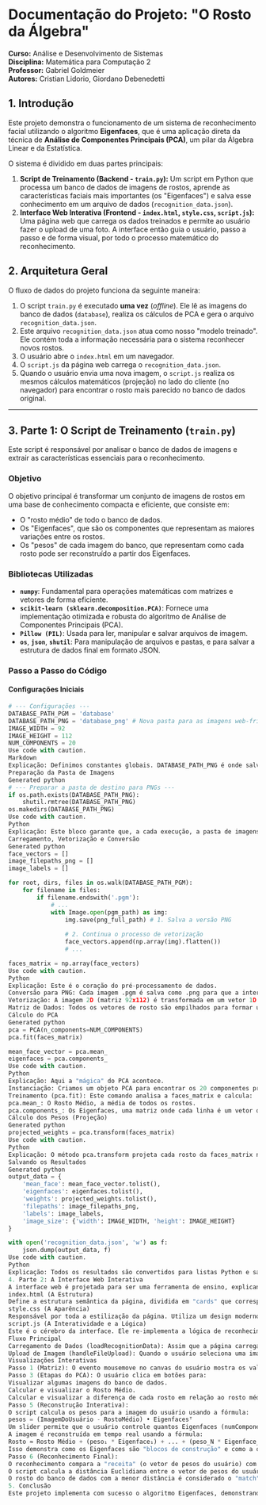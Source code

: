 # Documentação do Projeto: "O Rosto da Álgebra"

**Curso:** Análise e Desenvolvimento de Sistemas  
**Disciplina:** Matemática para Computação 2  
**Professor:** Gabriel Goldmeier  
**Autores:** Cristian Lidorio, Giordano Debenedetti

## 1. Introdução

Este projeto demonstra o funcionamento de um sistema de reconhecimento facial utilizando o algoritmo **Eigenfaces**, que é uma aplicação direta da técnica de **Análise de Componentes Principais (PCA)**, um pilar da Álgebra Linear e da Estatística.

O sistema é dividido em duas partes principais:

1.  **Script de Treinamento (Backend - `train.py`):** Um script em Python que processa um banco de dados de imagens de rostos, aprende as características faciais mais importantes (os "Eigenfaces") e salva esse conhecimento em um arquivo de dados (`recognition_data.json`).
2.  **Interface Web Interativa (Frontend - `index.html`, `style.css`, `script.js`):** Uma página web que carrega os dados treinados e permite ao usuário fazer o upload de uma foto. A interface então guia o usuário, passo a passo e de forma visual, por todo o processo matemático do reconhecimento.

## 2. Arquitetura Geral

O fluxo de dados do projeto funciona da seguinte maneira:

1.  O script `train.py` é executado **uma vez** (*offline*). Ele lê as imagens do banco de dados (`database`), realiza os cálculos de PCA e gera o arquivo `recognition_data.json`.
2.  Este arquivo `recognition_data.json` atua como nosso "modelo treinado". Ele contém toda a informação necessária para o sistema reconhecer novos rostos.
3.  O usuário abre o `index.html` em um navegador.
4.  O `script.js` da página web carrega o `recognition_data.json`.
5.  Quando o usuário envia uma nova imagem, o `script.js` realiza os mesmos cálculos matemáticos (projeção) no lado do cliente (no navegador) para encontrar o rosto mais parecido no banco de dados original.

---

## 3. Parte 1: O Script de Treinamento (`train.py`)

Este script é responsável por analisar o banco de dados de imagens e extrair as características essenciais para o reconhecimento.

### Objetivo

O objetivo principal é transformar um conjunto de imagens de rostos em uma base de conhecimento compacta e eficiente, que consiste em:
*   O "rosto médio" de todo o banco de dados.
*   Os "Eigenfaces", que são os componentes que representam as maiores variações entre os rostos.
*   Os "pesos" de cada imagem do banco, que representam como cada rosto pode ser reconstruído a partir dos Eigenfaces.

### Bibliotecas Utilizadas

*   **`numpy`**: Fundamental para operações matemáticas com matrizes e vetores de forma eficiente.
*   **`scikit-learn (sklearn.decomposition.PCA)`**: Fornece uma implementação otimizada e robusta do algoritmo de Análise de Componentes Principais (PCA).
*   **`Pillow (PIL)`**: Usada para ler, manipular e salvar arquivos de imagem.
*   **`os`**, **`json`**, **`shutil`**: Para manipulação de arquivos e pastas, e para salvar a estrutura de dados final em formato JSON.

### Passo a Passo do Código

#### **Configurações Iniciais**
```python
# --- Configurações ---
DATABASE_PATH_PGM = 'database'
DATABASE_PATH_PNG = 'database_png' # Nova pasta para as imagens web-friendly
IMAGE_WIDTH = 92
IMAGE_HEIGHT = 112
NUM_COMPONENTS = 20
Use code with caution.
Markdown
Explicação: Definimos constantes globais. DATABASE_PATH_PNG é onde salvaremos as versões PNG, compatíveis com navegadores. IMAGE_WIDTH e IMAGE_HEIGHT definem as dimensões padrão (92x112 = 10.304 pixels). NUM_COMPONENTS é um hiperparâmetro crucial: ele define quantos Eigenfaces (componentes principais) queremos usar para representar os rostos.
Preparação da Pasta de Imagens
Generated python
# --- Preparar a pasta de destino para PNGs ---
if os.path.exists(DATABASE_PATH_PNG):
    shutil.rmtree(DATABASE_PATH_PNG)
os.makedirs(DATABASE_PATH_PNG)
Use code with caution.
Python
Explicação: Este bloco garante que, a cada execução, a pasta de imagens PNG seja limpa e recriada, evitando que arquivos antigos interfiram no processo.
Carregamento, Vetorização e Conversão
Generated python
face_vectors = []
image_filepaths_png = []
image_labels = []

for root, dirs, files in os.walk(DATABASE_PATH_PGM):
    for filename in files:
        if filename.endswith('.pgm'):
            # ...
            with Image.open(pgm_path) as img:
                img.save(png_full_path) # 1. Salva a versão PNG
                
                # 2. Continua o processo de vetorização
                face_vectors.append(np.array(img).flatten())
                # ...

faces_matrix = np.array(face_vectors)
Use code with caution.
Python
Explicação: Este é o coração do pré-processamento de dados.
Conversão para PNG: Cada imagem .pgm é salva como .png para que a interface web possa exibi-las.
Vetorização: A imagem 2D (matriz 92x112) é transformada em um vetor 1D (array de 10.304 elementos) usando .flatten(). Este é o passo fundamental para aplicar a Álgebra Linear.
Matriz de Dados: Todos os vetores de rosto são empilhados para formar uma única matriz (faces_matrix), onde cada linha representa um rosto.
Cálculo do PCA
Generated python
pca = PCA(n_components=NUM_COMPONENTS)
pca.fit(faces_matrix)

mean_face_vector = pca.mean_
eigenfaces = pca.components_
Use code with caution.
Python
Explicação: Aqui a "mágica" do PCA acontece.
Instanciação: Criamos um objeto PCA para encontrar os 20 componentes principais mais significativos.
Treinamento (pca.fit): Este comando analisa a faces_matrix e calcula:
pca.mean_: O Rosto Médio, a média de todos os rostos.
pca.components_: Os Eigenfaces, uma matriz onde cada linha é um vetor que aponta na direção de maior variação nos dados.
Cálculo dos Pesos (Projeção)
Generated python
projected_weights = pca.transform(faces_matrix)
Use code with caution.
Python
Explicação: O método pca.transform projeta cada rosto da faces_matrix no espaço dos Eigenfaces. O resultado é uma matriz de pesos (projected_weights), onde cada linha é um conjunto de 20 números (a "receita" ou "DNA" facial) que descreve unicamente aquele rosto.
Salvando os Resultados
Generated python
output_data = {
    'mean_face': mean_face_vector.tolist(),
    'eigenfaces': eigenfaces.tolist(),
    'weights': projected_weights.tolist(),
    'filepaths': image_filepaths_png,
    'labels': image_labels,
    'image_size': {'width': IMAGE_WIDTH, 'height': IMAGE_HEIGHT}
}

with open('recognition_data.json', 'w') as f:
    json.dump(output_data, f)
Use code with caution.
Python
Explicação: Todos os resultados são convertidos para listas Python e salvos em um único arquivo JSON. Este arquivo é o "modelo treinado" que será usado pela interface web.
4. Parte 2: A Interface Web Interativa
A interface web é projetada para ser uma ferramenta de ensino, explicando visualmente cada etapa do algoritmo.
index.html (A Estrutura)
Define a estrutura semântica da página, dividida em "cards" que correspondem aos passos lógicos do algoritmo (Passo 1 a 6). Utiliza elementos <canvas> para desenho dinâmico de imagens e inclui modais para explicações teóricas.
style.css (A Aparência)
Responsável por toda a estilização da página. Utiliza um design moderno com "cards", um esquema de cores consistente e estilos específicos para os elementos interativos (canvases, sliders, animações) para tornar as visualizações claras e agradáveis.
script.js (A Interatividade e a Lógica)
Este é o cérebro da interface. Ele re-implementa a lógica de reconhecimento para uma única imagem e controla todas as visualizações.
Fluxo Principal
Carregamento de Dados (loadRecognitionData): Assim que a página carrega, o script usa fetch para carregar e analisar o recognition_data.json, armazenando os dados na variável global recognitionData.
Upload de Imagem (handleFileUpload): Quando o usuário seleciona uma imagem, o script a redimensiona, converte para tons de cinza e a vetoriza, criando o userImageVector. Em seguida, chama a função runRecognition.
Visualizações Interativas
Passo 1 (Matriz): O evento mousemove no canvas do usuário mostra os valores numéricos dos pixels sob o cursor, demonstrando que a imagem é uma matriz de números.
Passo 3 (Etapas do PCA): O usuário clica em botões para:
Visualizar algumas imagens do banco de dados.
Calcular e visualizar o Rosto Médio.
Calcular e visualizar a diferença de cada rosto em relação ao rosto médio, mostrando os dados "centralizados" (as matrizes Φᵢ da teoria).
Passo 5 (Reconstrução Interativa):
O script calcula os pesos para a imagem do usuário usando a fórmula:
pesos = (ImagemDoUsuário - RostoMédio) • Eigenfacesᵀ
Um slider permite que o usuário controle quantos Eigenfaces (numComponents) são usados na reconstrução.
A imagem é reconstruída em tempo real usando a fórmula:
Rosto ≈ Rosto Médio + (peso₁ * Eigenface₁) + ... + (peso_N * Eigenface_N)
Isso demonstra como os Eigenfaces são "blocos de construção" e como a qualidade da imagem melhora à medida que mais componentes são adicionados à "receita".
Passo 6 (Reconhecimento Final):
O reconhecimento compara a "receita" (o vetor de pesos do usuário) com as receitas de todos os rostos no banco de dados.
O script calcula a distância Euclidiana entre o vetor de pesos do usuário e cada um dos vetores de peso do banco de dados.
O rosto do banco de dados com a menor distância é considerado o "match", e seu resultado é exibido na tela.
5. Conclusão
Este projeto implementa com sucesso o algoritmo Eigenfaces, demonstrando a aplicação prática de conceitos de Álgebra Linear em um problema do mundo real. A abordagem de dividir o sistema em um backend de treinamento e um frontend de demonstração interativa permite não apenas construir um sistema funcional, mas também criar uma poderosa ferramenta educacional para visualizar e entender a matemática por trás do reconhecimento facial.
